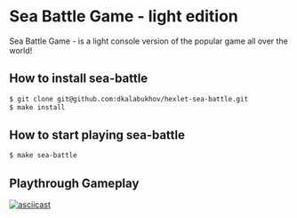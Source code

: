 # **Sea Battle Game - light edition**
Sea Battle Game - is a light console version of the popular game all over the world!

## How to install sea-battle
```sh
$ git clone git@github.com:dkalabukhov/hexlet-sea-battle.git
$ make install
```

## How to start playing sea-battle
```sh
$ make sea-battle
```

## Playthrough Gameplay
[![asciicast](https://asciinema.org/a/mHuHlXH7tgMaHbOQXyx70NRQN.svg)](https://asciinema.org/a/mHuHlXH7tgMaHbOQXyx70NRQN)
